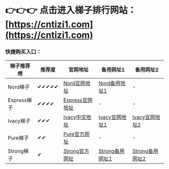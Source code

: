 # 👉👉👉 点击进入梯子排行网站： [https://cntizi1.com](https://cntizi1.com)


### 快捷购买入口：

|  梯子推荐榜   | 推荐度 | 官网地址  | 备用网址1 | 备用网址2 |
|  ----  | ----  | ---- | ---- | ---- |
| Nord梯子 | ✔✔✔✔✔ | [Nord官网地址](https://go.nordlocker.net/aff_c?offer_id=15&aff_id=38201&url_id=6063&aff_sub=2gitfqmama&aff_click_id=tizi) | [Nord备用地址1](http://get.affiliatescn.net/aff_c?offer_id=153&aff_id=38201&source=github&aff_sub=2gitfqmama&aff_sub2=tizi) | - |
| Express梯子 | ✔✔✔✔ | [Express官网地址](https://go.expressvpn.com/c/4034381/1608823/16063?subId1=2gitfqmama&subId2=tizi) | - | - |
| Ivacy梯子 | ✔✔✔ | [Ivacy中文地址](https://www.ivacykodi.com/easter-deal-2020/?aff=91814&data1=2gitfqmama&data2=tizi) | [Ivacy官网地址1](https://billing.ivacy.com/page/91814/6f38cc97/CHN/gitfqmama/tizi) | [Ivacy官网地址2](https://www.ivacy.com/best-vpn-deal-of-2022/?aff=91814&source=Aff&data1=2gitfqmama&data2=tizi) |
| Pure梯子 | ✔✔ | [Pure官方网址](https://billing.purevpn.com/aff.php?aff=42611&data1=2gitfqmama&data2=tizi) | - | - |
| Strong梯子 | ✔ | [Strong官方网址](https://strongvpn.com/?tr_aid=5f856c291d7a8&data1=2gitfqmama&data2=tizi) | [Strong备用网址1](https://reliablevpn.net/?tr_aid=5f856c291d7a8&data1=2gitfqmama&data2=tizi) | [Strong备用网址2](https://strongtech.org/?tr_aid=5f856c291d7a8&data1=2gitfqmama&data2=tizi) |
